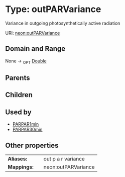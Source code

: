 
# Type: outPARVariance


Variance in outgoing photosynthetically active radiation

URI: [neon:outPARVariance](https://data.neonscience.org/outPARVariance)


## Domain and Range

None ->  <sub>OPT</sub> [Double](types/Double.md)

## Parents


## Children


## Used by

 * [PARPAR1min](PARPAR1min.md)
 * [PARPAR30min](PARPAR30min.md)

## Other properties

|  |  |  |
| --- | --- | --- |
| **Aliases:** | | out p a r variance |
| **Mappings:** | | neon:outPARVariance |

